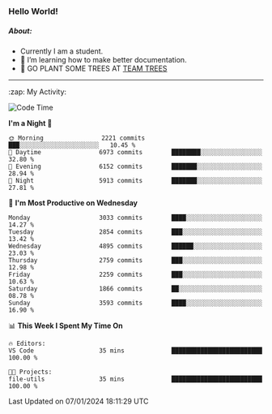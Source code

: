 ### Hello World!

##### About:
- Currently I am a student.
- 🌱 I’m learning how to make better documentation.
- 🌱 GO PLANT SOME TREES AT [TEAM TREES](https://teamtrees.org/)

---
  <summary>:zap: My Activity:</summary>
  
<!--START_SECTION:waka-->
![Code Time](http://img.shields.io/badge/Code%20Time-1%2C268%20hrs%2025%20mins-blue)

**I'm a Night 🦉** 

```text
🌞 Morning                2221 commits        ███░░░░░░░░░░░░░░░░░░░░░░   10.45 % 
🌆 Daytime                6973 commits        ████████░░░░░░░░░░░░░░░░░   32.80 % 
🌃 Evening                6152 commits        ███████░░░░░░░░░░░░░░░░░░   28.94 % 
🌙 Night                  5913 commits        ███████░░░░░░░░░░░░░░░░░░   27.81 % 
```
📅 **I'm Most Productive on Wednesday** 

```text
Monday                   3033 commits        ████░░░░░░░░░░░░░░░░░░░░░   14.27 % 
Tuesday                  2854 commits        ███░░░░░░░░░░░░░░░░░░░░░░   13.42 % 
Wednesday                4895 commits        ██████░░░░░░░░░░░░░░░░░░░   23.03 % 
Thursday                 2759 commits        ███░░░░░░░░░░░░░░░░░░░░░░   12.98 % 
Friday                   2259 commits        ███░░░░░░░░░░░░░░░░░░░░░░   10.63 % 
Saturday                 1866 commits        ██░░░░░░░░░░░░░░░░░░░░░░░   08.78 % 
Sunday                   3593 commits        ████░░░░░░░░░░░░░░░░░░░░░   16.90 % 
```


📊 **This Week I Spent My Time On** 

```text
🔥 Editors: 
VS Code                  35 mins             █████████████████████████   100.00 % 

🐱‍💻 Projects: 
file-utils               35 mins             █████████████████████████   100.00 % 
```


 Last Updated on 07/01/2024 18:11:29 UTC
<!--END_SECTION:waka-->

